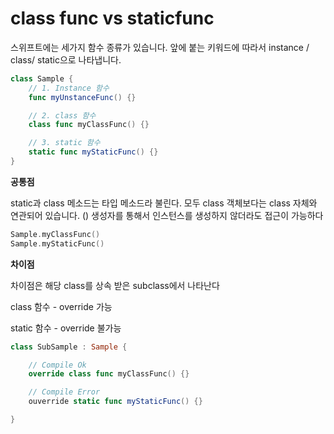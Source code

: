 # class func vs staticfunc

스위프트에는 세가지 함수 종류가 있습니다. 앞에 붙는 키워드에 따라서 instance / class/ static으로 나타냅니다.

```swift
class Sample {
    // 1. Instance 함수
    func myUnstanceFunc() {}

    // 2. class 함수
    class func myClassFunc() {}

    // 3. static 함수
    static func myStaticFunc() {}
}
```

**공통점**

static과 class 메소드는 타입 메소드라 불린다. 모두 class 객체보다는 class 자체와 연관되어 있습니다. () 생성자를 통해서 인스턴스를 생성하지 않더라도 접근이 가능하다

```swift
Sample.myClassFunc()
Sample.myStaticFunc()
```

**차이점**

차이점은 해당 class를 상속 받은 subclass에서 나타난다

class 함수 - override 가능

static 함수 - override 불가능

```swift
class SubSample : Sample {

    // Compile Ok
    override class func myClassFunc() {}

    // Compile Error
    ouverride static func myStaticFunc() {}

}
```
